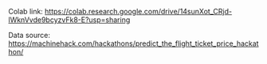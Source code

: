 Colab link: https://colab.research.google.com/drive/14sunXot_CRjd-lWknVvde9bcyzvFk8-E?usp=sharing

Data source: https://machinehack.com/hackathons/predict_the_flight_ticket_price_hackathon/
